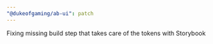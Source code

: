 ```yaml
---
"@dukeofgaming/ab-ui": patch
---
```


Fixing missing build step that takes care of the tokens with Storybook
